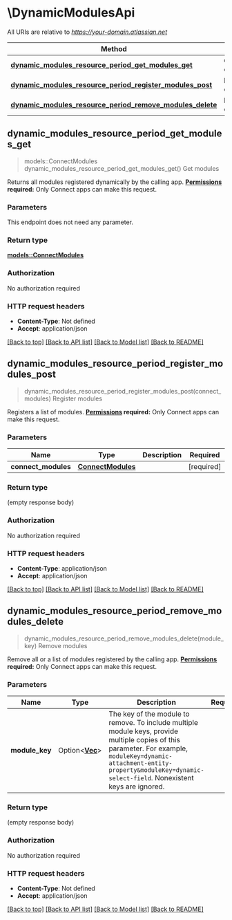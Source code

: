 # \DynamicModulesApi

All URIs are relative to *https://your-domain.atlassian.net*

Method | HTTP request | Description
------------- | ------------- | -------------
[**dynamic_modules_resource_period_get_modules_get**](DynamicModulesApi.md#dynamic_modules_resource_period_get_modules_get) | **GET** /rest/atlassian-connect/1/app/module/dynamic | Get modules
[**dynamic_modules_resource_period_register_modules_post**](DynamicModulesApi.md#dynamic_modules_resource_period_register_modules_post) | **POST** /rest/atlassian-connect/1/app/module/dynamic | Register modules
[**dynamic_modules_resource_period_remove_modules_delete**](DynamicModulesApi.md#dynamic_modules_resource_period_remove_modules_delete) | **DELETE** /rest/atlassian-connect/1/app/module/dynamic | Remove modules



## dynamic_modules_resource_period_get_modules_get

> models::ConnectModules dynamic_modules_resource_period_get_modules_get()
Get modules

Returns all modules registered dynamically by the calling app.  **[Permissions](#permissions) required:** Only Connect apps can make this request.

### Parameters

This endpoint does not need any parameter.

### Return type

[**models::ConnectModules**](ConnectModules.md)

### Authorization

No authorization required

### HTTP request headers

- **Content-Type**: Not defined
- **Accept**: application/json

[[Back to top]](#) [[Back to API list]](../README.md#documentation-for-api-endpoints) [[Back to Model list]](../README.md#documentation-for-models) [[Back to README]](../README.md)


## dynamic_modules_resource_period_register_modules_post

> dynamic_modules_resource_period_register_modules_post(connect_modules)
Register modules

Registers a list of modules.  **[Permissions](#permissions) required:** Only Connect apps can make this request.

### Parameters


Name | Type | Description  | Required | Notes
------------- | ------------- | ------------- | ------------- | -------------
**connect_modules** | [**ConnectModules**](ConnectModules.md) |  | [required] |

### Return type

 (empty response body)

### Authorization

No authorization required

### HTTP request headers

- **Content-Type**: application/json
- **Accept**: application/json

[[Back to top]](#) [[Back to API list]](../README.md#documentation-for-api-endpoints) [[Back to Model list]](../README.md#documentation-for-models) [[Back to README]](../README.md)


## dynamic_modules_resource_period_remove_modules_delete

> dynamic_modules_resource_period_remove_modules_delete(module_key)
Remove modules

Remove all or a list of modules registered by the calling app.  **[Permissions](#permissions) required:** Only Connect apps can make this request.

### Parameters


Name | Type | Description  | Required | Notes
------------- | ------------- | ------------- | ------------- | -------------
**module_key** | Option<[**Vec<String>**](String.md)> | The key of the module to remove. To include multiple module keys, provide multiple copies of this parameter. For example, `moduleKey=dynamic-attachment-entity-property&moduleKey=dynamic-select-field`. Nonexistent keys are ignored. |  |

### Return type

 (empty response body)

### Authorization

No authorization required

### HTTP request headers

- **Content-Type**: Not defined
- **Accept**: application/json

[[Back to top]](#) [[Back to API list]](../README.md#documentation-for-api-endpoints) [[Back to Model list]](../README.md#documentation-for-models) [[Back to README]](../README.md)

